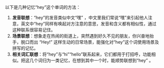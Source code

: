 以下是几种记忆“hey”这个单词的方法：
1. **发音联想**：“hey”的发音类似中文“嘿” ，中文里我们常说“嘿”来引起他人注意，英文中“hey”同样有唤起对方注意的意思，发音和含义都有相似性，通过这种联系很容易记住。
2. **场景联想**：想象走在热闹的街道上，突然遇到好久不见的朋友，你兴奋地抬手，脱口而出 “Hey!” 这样生动的日常场景，能强化对“hey”这个词使用场景及拼写的记忆。
3. **相关词汇联想**：将“hey”与“hi”“hello”联系起来，它们都用于打招呼，功能相似。把这几个词归为一类记忆，在想到其中一个时，能顺势联想到“hey” 。 